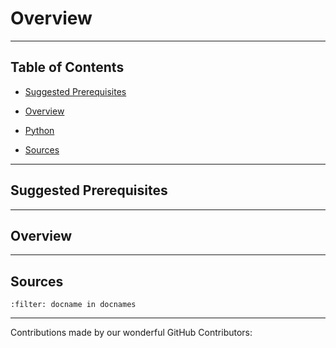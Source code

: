 # Overview

---

## Table of Contents

- [Suggested Prerequisites](#Suggested-Prerequisites)

- [Overview](#Overview)

- [Python](https://makeuseofdata.com/visualization/python/index.html)

- [Sources](#Sources)

---

## Suggested Prerequisites

---

## Overview

---

## Sources

```{bibliography} references.bib
:filter: docname in docnames
```

---

Contributions made by our wonderful GitHub Contributors: 